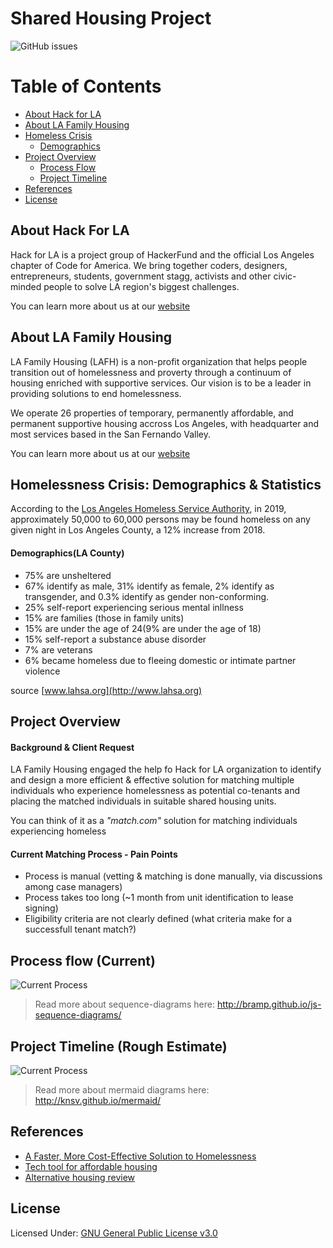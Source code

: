 Shared Housing Project
===

![GitHub issues](https://img.shields.io/github/issues/hackforla/shared-housing.svg)

# Table of Contents
- [About Hack for LA](#hackforla)
- [About LA Family Housing](#lafamilyhousing)
- [Homeless Crisis](#homelesscrisis)
    - [Demographics](#demographics)
- [Project Overview](#projectoverview)
    - [Process Flow](#processflow)
    - [Project Timeline](#projecttimeline)
- [References](#references)
- [License](#license)


## About Hack For LA <a name="hackforla"></a>
Hack for LA is a project group of HackerFund and the official Los Angeles chapter of Code for America. We bring together coders, designers, entrepreneurs, students, government stagg, activists and other civic-minded people to solve LA region's biggest challenges.

You can learn more about us at our [website](https://www.hackforla.org)

## About LA Family Housing <a name="lafamilyhousing"></a>
LA Family Housing (LAFH) is a non-profit organization that helps people transition out of homelessness and proverty through a continuum of housing enriched with supportive services. Our vision is to be a leader in providing solutions to end homelessness.

We operate 26 properties of temporary, permanently affordable, and permanent supportive housing accross Los Angeles, with headquarter and most services based in the San Fernando Valley.

You can learn more about us at our [website](https:/lafh.org)

## Homelessness Crisis: Demographics & Statistics <a name="homelesscrisis"></a>
According to the [Los Angeles Homeless Service Authority](https://www.lahsa.org/), in 2019, approximately 50,000 to 60,000 persons may be found homeless on any given night in Los Angeles County, a 12% increase from 2018.

#### Demographics(LA County) <a name="demographics"></a>

- 75% are unsheltered
- 67% identify as male, 31% identify as female, 2% identify as transgender, and 0.3% identify as gender non-conforming.
- 25% self-report experiencing serious mental inllness
- 15% are families (those in family units)
- 15% are under the age of 24(9% are under the age of 18)
- 15% self-report a substance abuse disorder
- 7% are veterans
- 6% became homeless due to fleeing domestic or intimate partner violence

source [www.lahsa.org](http://www.lahsa.org)


Project Overview <a name="projectoverview"></a>
---

#### Background & Client Request
LA Family Housing engaged the help fo Hack for LA organization to identify and design a more efficient & effective solution for matching multiple individuals who experience homelessness as potential co-tenants and placing the matched individuals in suitable shared housing units.

You can think of it as a *"match.com"* solution for matching individuals experiencing homeless

#### Current Matching Process - Pain Points

- Process is manual (vetting & matching is done manually, via discussions among case managers)
- Process takes too long (~1 month from unit identification to lease signing)
- Eligibility criteria are not clearly defined (what criteria make for a successfull tenant match?)


Process flow (Current) <a name="processflow"></a>
---

![Current Process](https://github.com/hackforla/shared-housing/blob/master/public/CurrentProcess.png)


> Read more about sequence-diagrams here: http://bramp.github.io/js-sequence-diagrams/

Project Timeline (Rough Estimate) <a name="projecttimeline"></a>
---

![Current Process](https://github.com/hackforla/shared-housing/blob/master/public/ProjectTimeline.png)

> Read more about mermaid diagrams here: http://knsv.github.io/mermaid/

## References <a name="references"></a>
- [A Faster, More Cost-Effective Solution to Homelessness](https://medium.com/@mikeboninla/shared-housing-a-faster-more-cost-effective-solution-to-homelessness-93f20a0e0906)
- [Tech tool for affordable housing](https://www.marketplace.org/2019/02/21/los-angeles-homeless-advocates-have-new-tech-tool-affordable-housing/)
- [Alternative housing review](http://ciesandiego.org/wp-content/uploads/2018/08/SAMHSA-Shared-Housing-Alt-Housing-PPT_7_23_18-_FinalPDF.pdf)
## License <a name="license"></a>


Licensed Under: [GNU General Public License v3.0](https://github.com/hackforla/shared-housing/blob/master/LICENSE)

